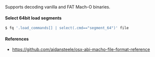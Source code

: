 Supports decoding vanilla and FAT Mach-O binaries.

#### Select 64bit load segments

```sh
$ fq '.load_commands[] | select(.cmd=="segment_64")' file
```

#### References
- https://github.com/aidansteele/osx-abi-macho-file-format-reference
